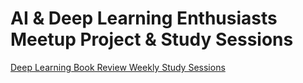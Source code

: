 # AI & Deep Learning Enthusiasts Meetup Project & Study Sessions 

[Deep Learning Book Review Weekly Study Sessions](Deep-Learning-Book-Review/)